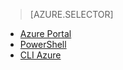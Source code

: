 > [AZURE.SELECTOR]
- [Azure Portal](virtual-networks-static-private-ip-classic-pportal.md)
- [PowerShell](virtual-networks-static-private-ip-classic-ps.md)
- [CLI Azure](virtual-networks-static-private-ip-classic-cli.md)